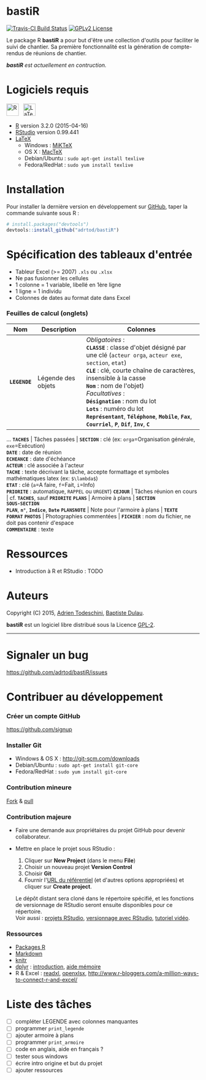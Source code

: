 # bastiR
[![Travis-CI Build Status](https://img.shields.io/travis/adrtod/bastiR.svg)](https://travis-ci.org/adrtod/bastiR)
[![GPLv2 License](http://img.shields.io/badge/license-GPLv2-blue.svg)](http://www.gnu.org/licenses/gpl-2.0.html)

Le package R **bastiR** a pour but d'être une collection d'outils pour faciliter le suivi de chantier.
Sa première fonctionnalité est la génération de compte-rendus de réunions de chantier.

_**bastiR** est actuellement en contruction._

# Logiciels requis
<img src="http://www.r-project.org/Rlogo.png" alt="R" height=32/> &nbsp;
<img src="http://upload.wikimedia.org/wikipedia/commons/thumb/9/92/LaTeX_logo.svg/220px-LaTeX_logo.svg.png" alt="LaTeX" height=32/>

- [R](http://www.r-project.org/) version 3.2.0 (2015-04-16)
- [RStudio](http://www.rstudio.com/) version 0.99.441
- [LaTeX](http://www.latex-project.org/)
    - Windows : [MiKTeX](http://miktex.org/)
    - OS X : [MacTeX](https://tug.org/mactex/)
    - Debian/Ubuntu : `sudo apt-get install texlive`
    - Fedora/RedHat : `sudo yum install texlive`

# Installation
Pour installer la dernière version en développement sur [GitHub](https://github.com/adrtod/rchallenge), taper la commande suivante sous R :
```r
# install.packages("devtools")
devtools::install_github("adrtod/bastiR")
```

# Spécification des tableaux d'entrée
- Tableur Excel (>= 2007) `.xls` ou `.xlsx`
- Ne pas fusionner les cellules
- 1 colonne = 1 variable, libellé en 1ère ligne
- 1 ligne = 1 individu
- Colonnes de dates au format date dans Excel

### Feuilles de calcul (onglets)
Nom           | Description               | Colonnes
------------- | ------------------------- | -------------
**`LEGENDE`** | Légende des objets        | *Obligatoires* : <br> **`CLASSE`** : classe d'objet désigné par une clé (`acteur orga`, `acteur exe`, `section`, `etat`) <br> **`CLE`** : clé, courte chaîne de caractères, insensible à la casse <br> **`Nom`** : nom de l'objet) <br> *Facultatives* : <br> **`Désignation`** : nom du lot <br> **`Lots`** : numéro du lot <br> **`Représentant`**,	**`Téléphone`**,	**`Mobile`**,	**`Fax`**,	**`Courriel`**,	**`P`**,	**`Dif`**,	**`Inv`**,	**`C`**
...
**`TACHES`**  | Tâches passées            | **`SECTION`** : clé (ex: `orga`=Organisation générale, `exe`=Exécution) <br> **`DATE`** : date de réunion <br> **`ECHEANCE`** : date d'échéance <br> **`ACTEUR`** : clé associée à l'acteur <br> **`TACHE`** : texte décrivant la tâche, accepte formattage et symboles mathématiques latex (ex: `$\lambda$`) <br> **`ETAT`** : clé (`a`=A faire, `f`=Fait, `i`=Info) <br> **`PRIORITE`** : automatique,  `RAPPEL` ou `URGENT`)
**`CEJOUR`**  | Tâches réunion en cours   | cf. **`TACHES`**, sauf **`PRIORITE`**
**`PLANS`**   | Armoire à plans           | **`SECTION`** <br> **`SOUS-SECTION`** <br> **`PLAN`**,	**`n°`**,	**`Indice`**,	**`Date`**
**`PLANSNOTE`** | Note pour l'armoire à plans | **`TEXTE`** <br> **`FORMAT`**
**`PHOTOS`**  | Photographies commentées  | **`FICHIER`** : nom du fichier, ne doit pas contenir d'espace <br> **`COMMENTAIRE`** : texte

# Ressources
- Introduction à R et RStudio : TODO

# Auteurs
Copyright (C) 2015, [Adrien Todeschini](https://sites.google.com/site/adrientodeschini/), [Baptiste Dulau](http://www.oxalis-scop.fr/environnement-et-developpement-durable/userprofile/bdulau).

**bastiR** est un logiciel libre distribué sous la Licence [GPL-2](http://www.gnu.org/licenses/gpl-2.0.html).

********************************************************************************

# Signaler un bug

<https://github.com/adrtod/bastiR/issues>

# Contribuer au développement

### Créer un compte GitHub
<https://github.com/signup>

### Installer Git
- Windows & OS X : <http://git-scm.com/downloads>
- Debian/Ubuntu : `sudo apt-get install git-core`
- Fedora/RedHat : `sudo yum install git-core`

### Contribution mineure
[Fork](https://help.github.com/articles/fork-a-repo/) & [pull](https://help.github.com/articles/using-pull-requests/)

### Contribution majeure
- Faire une demande aux propriétaires du projet GitHub pour devenir collaborateur.

- Mettre en place le projet sous RStudio :
    1. Cliquer sur **New Project** (dans le menu **File**)
    2. Choisir un nouveau projet **Version Control**
    3. Choisir **Git**
    4. Fournir l'[URL du référentiel](https://help.github.com/articles/which-remote-url-should-i-use/) (et d'autres options appropriées) et cliquer sur **Create project**.
    
    Le dépôt distant sera cloné dans le répertoire spécifié, et les fonctions de versionnage de RStudio seront ensuite disponibles pour ce répertoire.  
    Voir aussi : [projets RStudio](https://support.rstudio.com/hc/en-us/articles/200526207-Using-Projects), [versionnage avec RStudio](https://support.rstudio.com/hc/en-us/articles/200532077-Version-Control-with-Git-and-SVN), [tutoriel vidéo](https://vimeo.com/119403805).
    
### Ressources
- [Packages R](http://r-pkgs.had.co.nz/)
- [Markdown](https://help.github.com/articles/markdown-basics/)
- [knitr](http://yihui.name/knitr/)
- [dplyr](https://github.com/hadley/dplyr) : [introduction](http://cran.rstudio.com/web/packages/dplyr/vignettes/introduction.html), [aide mémoire](http://www.rstudio.com/wp-content/uploads/2015/02/data-wrangling-cheatsheet.pdf)
- R & Excel : [readxl](https://github.com/hadley/readxl), [openxlsx](https://github.com/awalker89/openxlsx), <http://www.r-bloggers.com/a-million-ways-to-connect-r-and-excel/>
    
# Liste des tâches
- [ ] compléter LEGENDE avec colonnes manquantes
- [ ] programmer `print_legende`
- [ ] ajouter armoire à plans
- [ ] programmer `print_armoire`
- [ ] code en anglais, aide en français ?
- [ ] tester sous windows
- [ ] écrire intro origine et but du projet
- [ ] ajouter ressources
